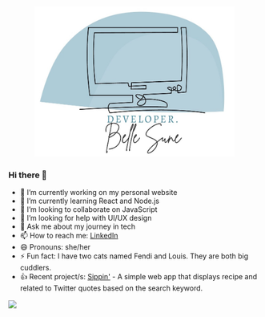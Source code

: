 <p align="center">
<img src="https://github.com/bellesune/portfolio/blob/master/static/github-banner-b2.jpg" width="400px" height="300px">
</p>

### Hi there 👋

<!-- **bellesune/bellesune** is a ✨ _special_ ✨ repository because its `README.md` (this file) appears on your GitHub profile. -->

- 🔭 I’m currently working on my personal website
- 🌱 I’m currently learning React and Node.js
- 👯 I’m looking to collaborate on JavaScript 
- 🤔 I’m looking for help with UI/UX design
- 💬 Ask me about my journey in tech
- 📫 How to reach me: [LinkedIn](https://www.linkedin.com/in/sunebelle/)
- 😄 Pronouns: she/her
- ⚡ Fun fact: I have two cats named Fendi and Louis. They are both big cuddlers.
- 👍 Recent project/s: [Sippin'](https://sippincocktails.herokuapp.com/) - A simple web app that displays recipe and related to Twitter quotes based on the search keyword. 


<img align="center" src="https://github-readme-stats.vercel.app/api/top-langs/?username=bellesune&theme=buefy" />

